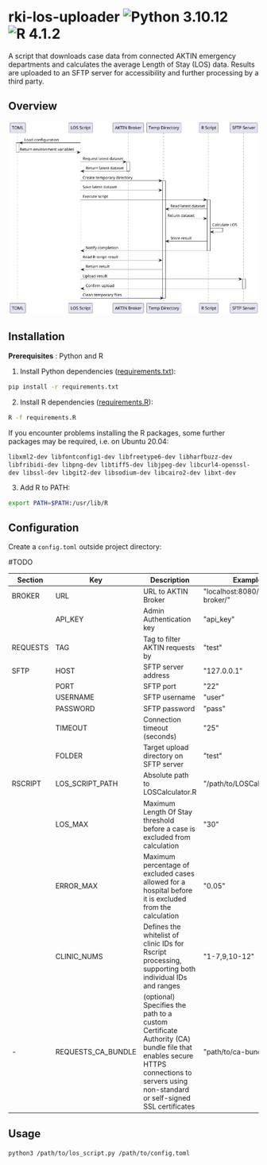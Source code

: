 # rki-los-uploader ![Python 3.10.12](https://img.shields.io/badge/python-3.10.12-blue) ![R 4.1.2](https://img.shields.io/badge/R-4.1.2-red)

A script that downloads case data from connected AKTIN emergency departments and calculates the average Length of Stay (LOS) data. Results are
uploaded to an SFTP server for accessibility and further processing by a third party.

## Overview

![Activity Diagram](docs/activity_diagram.png)

## Installation

**Prerequisites** : Python and R

1. Install Python dependencies ([requirements.txt](requirements.txt)):

```bash
pip install -r requirements.txt
```

2. Install R dependencies ([requirements.R](requirements.R)):

```bash
R -f requirements.R
```

If you encounter problems installing the R packages, some further packages may be required, i.e. on Ubuntu 20.04:

```
libxml2-dev libfontconfig1-dev libfreetype6-dev libharfbuzz-dev libfribidi-dev libpng-dev libtiff5-dev libjpeg-dev libcurl4-openssl-dev libssl-dev libgit2-dev libsodium-dev libcairo2-dev libxt-dev
```

3. Add R to PATH:

```bash
export PATH=$PATH:/usr/lib/R
```

## Configuration

Create a `config.toml` outside project directory:

#TODO

| Section  | Key                | Description                                                                                                                                                                          | Example                        |
|----------|--------------------|--------------------------------------------------------------------------------------------------------------------------------------------------------------------------------------|--------------------------------|
| BROKER   | URL                | URL to AKTIN Broker                                                                                                                                                                  | "localhost:8080/aktin-broker/" |
|          | API_KEY            | Admin Authentication key                                                                                                                                                             | "api_key"                      |
| REQUESTS | TAG                | Tag to filter AKTIN requests by                                                                                                                                                      | "test"                         |
| SFTP     | HOST               | SFTP server address                                                                                                                                                                  | "127.0.0.1"                    |
|          | PORT               | SFTP port                                                                                                                                                                            | "22"                           |
|          | USERNAME           | SFTP username                                                                                                                                                                        | "user"                         |
|          | PASSWORD           | SFTP password                                                                                                                                                                        | "pass"                         |
|          | TIMEOUT            | Connection timeout (seconds)                                                                                                                                                         | "25"                           |
|          | FOLDER             | Target upload directory on SFTP server                                                                                                                                               | "test"                         |
| RSCRIPT  | LOS_SCRIPT_PATH    | Absolute path to LOSCalculator.R                                                                                                                                                     | "/path/to/LOSCalculator.R"     |
|          | LOS_MAX            | Maximum Length Of Stay threshold before a case is excluded from calculation                                                                                                          | "30"                           |
|          | ERROR_MAX          | Maximum percentage of excluded cases allowed for a hospital before it is excluded from the calculation                                                                               | "0.05"                         |
|          | CLINIC_NUMS        | Defines the whitelist of clinic IDs for Rscript processing, supporting both individual IDs and ranges                                                                                | "1-7,9,10-12"                  |
| -        | REQUESTS_CA_BUNDLE | (optional) Specifies the path to a custom Certificate Authority (CA) bundle file that enables secure HTTPS connections to servers using non-standard or self-signed SSL certificates | "path/to/ca-bundle"            |

## Usage

```bash
python3 /path/to/los_script.py /path/to/config.toml
```
